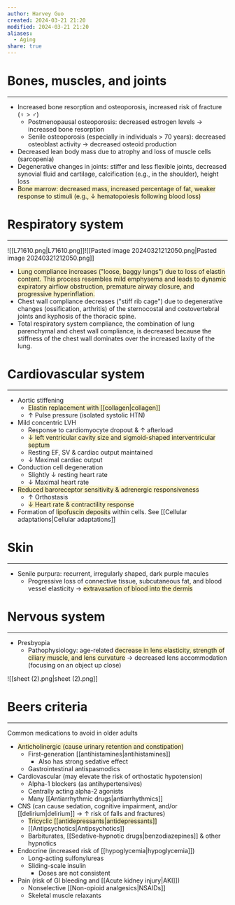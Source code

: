 ```yaml
---
author: Harvey Guo
created: 2024-03-21 21:20
modified: 2024-03-21 21:20
aliases:
  - Aging
share: true
---
```

# Bones, muscles, and joints
---
- Increased bone resorption and osteoporosis, increased risk of fracture (♀ > ♂)
	- Postmenopausal osteoporosis: decreased estrogen levels → increased bone resorption 
	- Senile osteoporosis (especially in individuals > 70 years): decreased osteoblast activity → decreased osteoid production
- Decreased lean body mass due to atrophy and loss of muscle cells (sarcopenia) 
- Degenerative changes in joints: stiffer and less flexible joints, decreased synovial fluid and cartilage, calcification (e.g., in the shoulder), height loss
- <span style="background:rgba(240, 200, 0, 0.2)">Bone marrow: decreased mass, increased percentage of fat, weaker response to stimuli (e.g., ↓ hematopoiesis following blood loss)</span>
# Respiratory system
---
![[L71610.png|L71610.png]]![[Pasted image 20240321212050.png|Pasted image 20240321212050.png]]
- <span style="background:rgba(240, 200, 0, 0.2)">Lung compliance increases ("loose, baggy lungs") due to loss of elastin content.  This process resembles mild emphysema and leads to dynamic expiratory airflow obstruction, premature airway closure, and progressive hyperinflation.</span>
- Chest wall compliance decreases ("stiff rib cage") due to degenerative changes (ossification, arthritis) of the sternocostal and costovertebral joints and kyphosis of the thoracic spine.
- Total respiratory system compliance, the combination of lung parenchymal and chest wall compliance, is decreased because the stiffness of the chest wall dominates over the increased laxity of the lung.
# Cardiovascular system
---
- Aortic stiffening
	- <span style="background:rgba(240, 200, 0, 0.2)">Elastin replacement with [[collagen|collagen]]</span>
	- ↑ Pulse pressure (isolated systolic HTN)
- Mild concentric LVH
	- Response to cardiomyocyte dropout & ↑ afterload
	- <span style="background:rgba(240, 200, 0, 0.2)">↓ left ventricular cavity size and sigmoid-shaped interventricular septum</span>
	- Resting EF, SV & cardiac output maintained
	- ↓ Maximal cardiac output
- Conduction cell degeneration
	- Slightly ↓ resting heart rate
	- ↓ Maximal heart rate
- <span style="background:rgba(240, 200, 0, 0.2)">Reduced baroreceptor sensitivity & adrenergic responsiveness</span>
	- ↑ Orthostasis
	- <span style="background:rgba(240, 200, 0, 0.2)">↓ Heart rate & contractility response</span>
- Formation of <span style="background:rgba(240, 200, 0, 0.2)">lipofuscin deposits</span> within cells. See [[Cellular adaptations|Cellular adaptations]]
# Skin
---
- Senile purpura: recurrent, irregularly shaped, dark purple macules 
	- Progressive loss of connective tissue, subcutaneous fat, and blood vessel elasticity → <span style="background:rgba(240, 200, 0, 0.2)">extravasation of blood into the dermis</span>
# Nervous system
---
- Presbyopia
	- Pathophysiology: age-related <span style="background:rgba(240, 200, 0, 0.2)">decrease in lens elasticity, strength of ciliary muscle, and lens curvature</span> → decreased lens accommodation (focusing on an object up close)

![[sheet (2).png|sheet (2).png]]
# Beers criteria
---
Common medications to avoid in older adults
- <span style="background:rgba(240, 200, 0, 0.2)">Anticholinergic (cause urinary retention and constipation)</span>
	- First-generation [[antihistamines|antihistamines]]
		- Also has strong sedative effect
	- Gastrointestinal antispasmodics
- Cardiovascular (may elevate the risk of orthostatic hypotension)
	- Alpha-1 blockers (as antihypertensives)
	- Centrally acting alpha-2 agonists
	- Many [[Antiarrhythmic drugs|antiarrhythmics]]
- CNS (can cause sedation, cognitive impairment, and/or [[delirium|delirium]] → ↑ risk of falls and fractures)
	- <span style="background:rgba(240, 200, 0, 0.2)">Tricyclic [[antidepressants|antidepressants]]</span>
	- [[Antipsychotics|Antipsychotics]]
	- Barbiturates, [[Sedative-hypnotic drugs|benzodiazepines]] & other hypnotics
- Endocrine (increased risk of [[hypoglycemia|hypoglycemia]])
	- Long-acting sulfonylureas
	- Sliding-scale insulin
		- Doses are not consistent
- Pain (risk of GI bleeding and [[Acute kidney injury|AKI]])
	- Nonselective [[Non-opioid analgesics|NSAIDs]]
	- Skeletal muscle relaxants